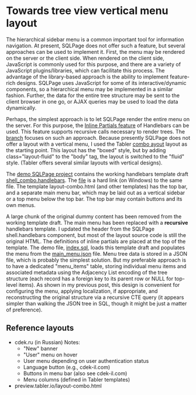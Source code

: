 # Towards tree view vertical menu layout

The hierarchical sidebar menu is a common important tool for information navigation. At present, SQLPage does not offer such a feature, but several approaches can be used to implement it. First, the menu may be rendered on the server or the client side. When rendered on the client side, JavaScript is commonly used for this purpose, and there are a variety of JavaScript plugins/libraries, which can facilitate this process. The advantage of the library-based approach is the ability to implement feature-rich designs. SQLPage uses JavaScript for some of its interactive/dynamic components, so a hierarchical menu may be implemented in a similar fashion. Further, the data for the entire tree structure may be sent to the client browser in one go, or AJAX queries may be used to load the data dynamically.

Perhaps, the simplest approach is to let SQLPage render the entire menu on the server. For this purpose, the [Inline Partials feature](https://handlebarsjs.com/guide/partials.html#inline-partials) of Handlebars can be used. This feature supports recursive calls necessary to render trees. The [branch](https://github.com/pchemguy/SQLpage/tree/tabler-vertical-combo-treeview) focuses on such an approach. Because presently SQLPage does not offer a layout with a vertical menu, I used the Tabler [combo ayout](https://preview.tabler.io/layout-combo.html) layout as the starting point. This layout has the "boxed" style, but by adding class="layout-fluid" to the "body" tag, the layout is switched to the "fluid" style. (Tabler offers several similar layouts with vertical designs).

The [demo SQLPage project](https://github.com/pchemguy/SQLpage/tree/tabler-vertical-combo-treeview/branch_dev_dir/abc_dummy_proj) contains the working handlebars template draft [shell_combo.handlebars](https://github.com/pchemguy/SQLpage/tree/tabler-vertical-combo-treeview/branch_dev_dir/abc_dummy_proj/sqlpage/templates/shell_combo.handlebars). The [file](https://github.com/pchemguy/SQLpage/blob/tabler-vertical-combo-treeview/branch_dev_dir/abc_dummy_proj/www/shell_combo.handlebars.html) is a hard link (on Windows) to the same file. The template layout-combo.html (and other templates) has the top bar, and a separate main menu bar, which may be laid out as a vertical sidebar or a top menu below the top bar. The top bar may contain buttons and its own menus.

A large chunk of the original dummy content has been removed from the working template draft. The main menu has been replaced with a **recursive** handlebars template. I updated the header from the SQLPage shell.handlebars component, but most of the layout source code is still the original HTML. The definitions of inline partials are placed at the top of the template. The demo file, [index.sql](https://github.com/pchemguy/SQLpage/blob/tabler-vertical-combo-treeview/branch_dev_dir/abc_dummy_proj/www/index.sql), loads this template draft and populates the menu from the [main_menu.json](https://github.com/pchemguy/SQLpage/blob/tabler-vertical-combo-treeview/branch_dev_dir/abc_dummy_proj/www/main_menu.json) file. Menu tree data is stored in a JSON file, which is probably the simplest solution. But my preferable approach is to have a dedicated "menu_items" table, storing individual menu items and associated metadata using the Adjacency List encoding of the tree structure (each record has a foreign key to its parent row or NULL for top-level items). As shown in my previous post, this design is convenient for configuring the menu, applying localization, if appropriate, and reconstructing the original structure via a recursive CTE query (it appears simpler than walking the JSON tree in SQL, though it might be just a matter of preference).

## Reference layouts

- cdek.ru (in Russian)
  Notes:
  - "New" banner
  - "User" menu on hover
  - User menu depending on user authentication status
  - Language button (e.g., cdek-il.com)
  - Buttons in menu bar (also see cdek-il.com)
  - Menu columns (defined in Tabler templates)
- preview.tabler.io/layout-combo.html
